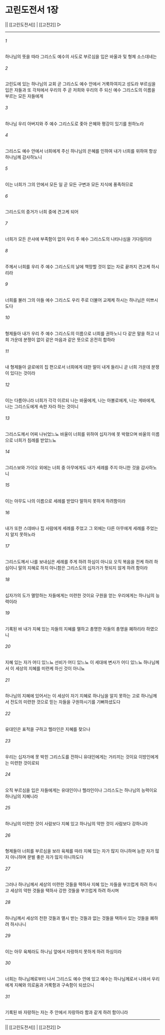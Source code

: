 # 고린도전서 1장

|| [[고린도전서]] | [[고전2]] ▷
***

###### 1
하나님의 뜻을 따라 그리스도 예수의 사도로 부르심을 입은 바울과 및 형제 소스데네는

###### 2
고린도에 있는 하나님의 교회 곧 그리스도 예수 안에서 거룩하여지고 성도라 부르심을 입은 자들과 또 각처에서 우리의 주 곧 저희와 우리의 주 되신 예수 그리스도의 이름을 부르는 모든 자들에게

###### 3
하나님 우리 아버지와 주 예수 그리스도로 좇아 은혜와 평강이 있기를 원하노라

###### 4
그리스도 예수 안에서 너희에게 주신 하나님의 은혜를 인하여 내가 너희를 위하여 항상 하나님께 감사하노니

###### 5
이는 너희가 그의 안에서 모든 일 곧 모든 구변과 모든 지식에 풍족하므로

###### 6
그리스도의 증거가 너희 중에 견고케 되어

###### 7
너희가 모든 은사에 부족함이 없이 우리 주 예수 그리스도의 나타나심을 기다림이라

###### 8
주께서 너희를 우리 주 예수 그리스도의 날에 책망할 것이 없는 자로 끝까지 견고케 하시리라

###### 9
너희를 불러 그의 아들 예수 그리스도 우리 주로 더불어 교제케 하시는 하나님은 미쁘시도다

###### 10
형제들아 내가 우리 주 예수 그리스도의 이름으로 너희를 권하노니 다 같은 말을 하고 너희 가운데 분쟁이 없이 같은 마음과 같은 뜻으로 온전히 합하라

###### 11
내 형제들아 글로에의 집 편으로서 너희에게 대한 말이 내게 들리니 곧 너희 가운데 분쟁이 있다는 것이라

###### 12
이는 다름아니라 너희가 각각 이르되 나는 바울에게, 나는 아볼로에게, 나는 게바에게, 나는 그리스도에게 속한 자라 하는 것이니

###### 13
그리스도께서 어찌 나뉘었느뇨 바울이 너희를 위하여 십자가에 못 박혔으며 바울의 이름으로 너희가 침례를 받았느뇨

###### 14
그리스보와 가이오 외에는 너희 중 아무에게도 내가 세례를 주지 아니한 것을 감사하노니

###### 15
이는 아무도 나의 이름으로 세례를 받았다 말하지 못하게 하려함이라

###### 16
내가 또한 스데바나 집 사람에게 세례를 주었고 그 외에는 다른 아무에게 세례를 주었는지 알지 못하노라

###### 17
그리스도께서 나를 보내심은 세례를 주게 하려 하심이 아니요 오직 복음을 전케 하려 하심이니 말의 지혜로 하지 아니함은 그리스도의 십자가가 헛되지 않게 하려 함이라

###### 18
십자가의 도가 멸망하는 자들에게는 미련한 것이요 구원을 얻는 우리에게는 하나님의 능력이라

###### 19
기록된 바 내가 지혜 있는 자들의 지혜를 멸하고 총명한 자들의 총명을 폐하리라 하였으니

###### 20
지혜 있는 자가 어디 있느뇨 선비가 어디 있느뇨 이 세대에 변사가 어디 있느뇨 하나님께서 이 세상의 지혜를 미련케 하신 것이 아니뇨

###### 21
하나님의 지혜에 있어서는 이 세상이 자기 지혜로 하나님을 알지 못하는 고로 하나님께서 전도의 미련한 것으로 믿는 자들을 구원하시기를 기뻐하셨도다

###### 22
유대인은 표적을 구하고 헬라인은 지혜를 찾으나

###### 23
우리는 십자가에 못 박힌 그리스도를 전하니 유대인에게는 거리끼는 것이요 이방인에게는 미련한 것이로되

###### 24
오직 부르심을 입은 자들에게는 유대인이나 헬라인이나 그리스도는 하나님의 능력이요 하나님의 지혜니라

###### 25
하나님의 미련한 것이 사람보다 지혜 있고 하나님의 약한 것이 사람보다 강하니라

###### 26
형제들아 너희를 부르심을 보라 육체를 따라 지혜 있는 자가 많지 아니하며 능한 자가 많지 아니하며 문벌 좋은 자가 많지 아니하도다

###### 27
그러나 하나님께서 세상의 미련한 것들을 택하사 지혜 있는 자들을 부끄럽게 하려 하시고 세상의 약한 것들을 택하사 강한 것들을 부끄럽게 하려 하시며

###### 28
하나님께서 세상의 천한 것들과 멸시 받는 것들과 없는 것들을 택하사 있는 것들을 폐하려 하시나니

###### 29
이는 아무 육체라도 하나님 앞에서 자랑하지 못하게 하려 하심이라

###### 30
너희는 하나님께로부터 나서 그리스도 예수 안에 있고 예수는 하나님께로서 나와서 우리에게 지혜와 의로움과 거룩함과 구속함이 되셨으니

###### 31
기록된 바 자랑하는 자는 주 안에서 자랑하라 함과 같게 하려 함이니라

***
|| [[고린도전서]] | [[고전2]] ▷
